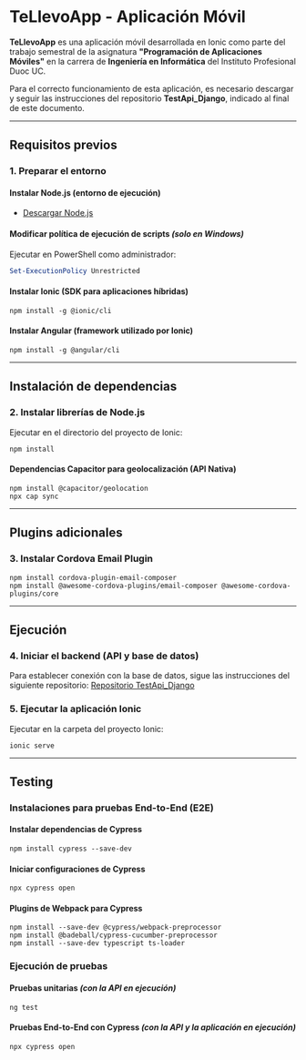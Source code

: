 # TeLlevoApp - Aplicación Móvil

**TeLlevoApp** es una aplicación móvil desarrollada en Ionic como parte del trabajo semestral de la asignatura **"Programación de Aplicaciones Móviles"** en la carrera de **Ingeniería en Informática** del Instituto Profesional Duoc UC.


Para el correcto funcionamiento de esta aplicación, es necesario descargar y seguir las instrucciones del repositorio **TestApi_Django**, indicado al final de este documento.

---

## Requisitos previos
### 1. Preparar el entorno
#### Instalar Node.js (entorno de ejecución)
- [Descargar Node.js](https://nodejs.org/en/download)

#### Modificar política de ejecución de scripts *(solo en Windows)*
Ejecutar en PowerShell como administrador:
```powershell
Set-ExecutionPolicy Unrestricted
```
#### Instalar Ionic (SDK para aplicaciones híbridas)
```cli
npm install -g @ionic/cli
```
#### Instalar Angular (framework utilizado por Ionic)
```cli
npm install -g @angular/cli
```

---

## Instalación de dependencias
### 2. Instalar librerías de Node.js
Ejecutar en el directorio del proyecto de Ionic:
```cli
npm install
```

#### Dependencias Capacitor para geolocalización (API Nativa)
```cli
npm install @capacitor/geolocation
npx cap sync
```

---

## Plugins adicionales
### 3. Instalar Cordova Email Plugin
```cli
npm install cordova-plugin-email-composer
npm install @awesome-cordova-plugins/email-composer @awesome-cordova-plugins/core
```

---

## Ejecución
### 4. Iniciar el backend (API y base de datos)
Para establecer conexión con la base de datos, sigue las instrucciones del siguiente repositorio:
[Repositorio TestApi_Django](https://github.com/Pablo-Maldonado-Presas/te-llevo-api)

### 5. Ejecutar la aplicación Ionic
Ejecutar en la carpeta del proyecto Ionic:
```cli
ionic serve
```

---

## Testing
### Instalaciones para pruebas End-to-End (E2E)
#### Instalar dependencias de Cypress
```cli
npm install cypress --save-dev
```

#### Iniciar configuraciones de Cypress
```cli
npx cypress open
```

#### Plugins de Webpack para Cypress
```cli
npm install --save-dev @cypress/webpack-preprocessor
npm install @badeball/cypress-cucumber-preprocessor
npm install --save-dev typescript ts-loader
```

### Ejecución de pruebas
#### Pruebas unitarias *(con la API en ejecución)*
```cli
ng test
```

#### Pruebas End-to-End con Cypress *(con la API y la aplicación en ejecución)*
```cli
npx cypress open
```